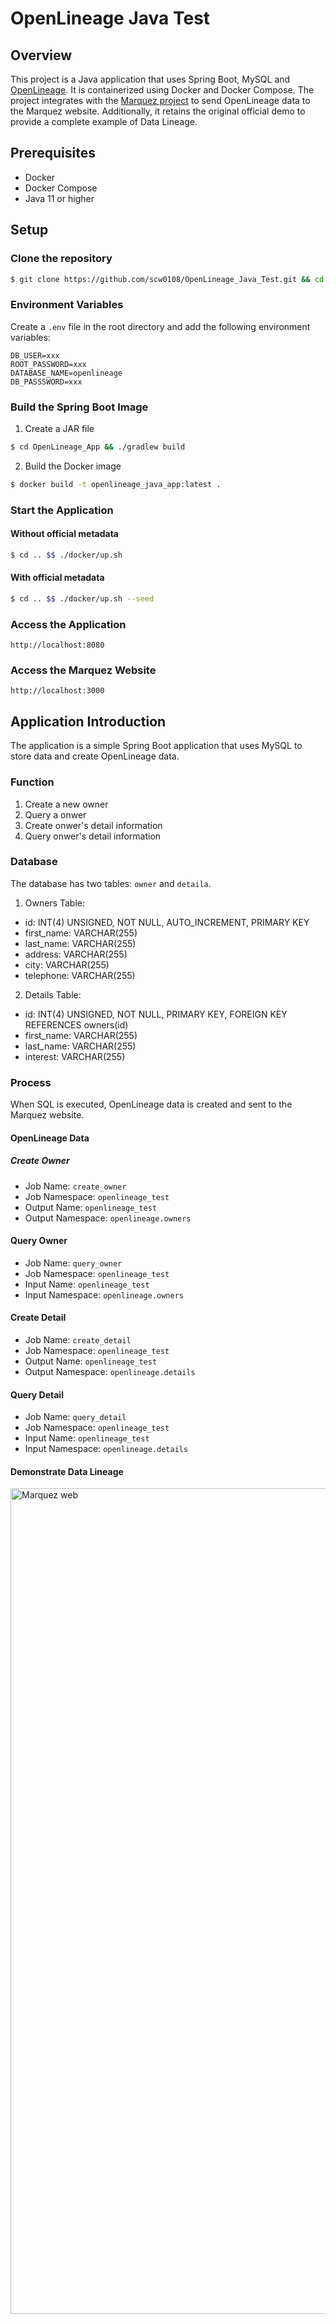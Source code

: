 # OpenLineage Java Test
## Overview
This project is a Java application that uses Spring Boot, MySQL and [OpenLineage](https://openlineage.io/). It is containerized using Docker and Docker Compose. The project integrates with the [Marquez project](https://github.com/MarquezProject/marquez) to send OpenLineage data to the Marquez website. Additionally, it retains the original official demo to provide a complete example of Data Lineage.
## Prerequisites
- Docker
- Docker Compose
- Java 11 or higher
## Setup
###  Clone the repository
```bash
$ git clone https://github.com/scw0108/OpenLineage_Java_Test.git && cd OpenLineage_Java_Test
```
### Environment Variables
Create a `.env` file in the root directory and add the following environment variables:
```.env
DB_USER=xxx
ROOT_PASSWORD=xxx
DATABASE_NAME=openlineage
DB_PASSSWORD=xxx
````

### Build the Spring Boot Image
1. Create a JAR file
```bash
$ cd OpenLineage_App && ./gradlew build
```
2. Build the Docker image
```bash
$ docker build -t openlineage_java_app:latest .
```
### Start the Application
#### Without official metadata
```bash
$ cd .. $$ ./docker/up.sh
```
#### With official metadata
```bash
$ cd .. $$ ./docker/up.sh --seed
```
### Access the Application
```angular2html
http://localhost:8080
```
### Access the Marquez Website
```angular2html
http://localhost:3000
```
## Application Introduction
The application is a simple Spring Boot application that uses MySQL to store data and create OpenLineage data.
### Function
1. Create a new owner
2. Query a onwer
3. Create onwer's detail information
4. Query onwer's detail information
### Database
The database has two tables: `owner` and `detaila`.
1. Owners Table:  
- id: INT(4) UNSIGNED, NOT NULL, AUTO_INCREMENT, PRIMARY KEY
- first_name: VARCHAR(255)
- last_name: VARCHAR(255)
- address: VARCHAR(255)
- city: VARCHAR(255)
- telephone: VARCHAR(255)

2. Details Table:
- id: INT(4) UNSIGNED, NOT NULL, PRIMARY KEY, FOREIGN KEY REFERENCES owners(id)
- first_name: VARCHAR(255)
- last_name: VARCHAR(255)
- interest: VARCHAR(255)
### Process
When SQL is executed, OpenLineage data is created and sent to the Marquez website.
#### OpenLineage Data
##### Create Owner
- Job Name: `create_owner`
- Job Namespace: `openlineage_test`
- Output Name: `openlineage_test`
- Output Namespace: `openlineage.owners`
#### Query Owner
- Job Name: `query_owner`
- Job Namespace: `openlineage_test`
- Input Name: `openlineage_test`
- Input Namespace: `openlineage.owners`
#### Create Detail
- Job Name: `create_detail`
- Job Namespace: `openlineage_test`
- Output Name: `openlineage_test`
- Output Namespace: `openlineage.details`
#### Query Detail
- Job Name: `query_detail`
- Job Namespace: `openlineage_test`
- Input Name: `openlineage_test`
- Input Namespace: `openlineage.details`
#### Demonstrate Data Lineage
<img width="1321" alt="Marquez web" src="https://github.com/user-attachments/assets/265d3055-35f7-4dbc-8796-36482eb8e6a5">


